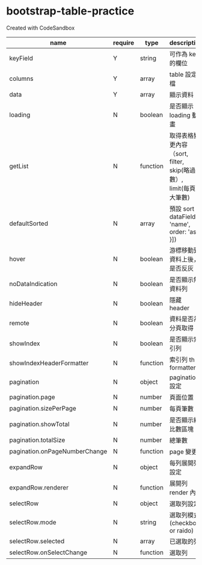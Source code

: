# bootstrap-table-practice
Created with CodeSandbox

| name | require | type  | description |
|  ----  | ----  | ----  | ----  |
| keyField | Y | string | 可作為 key 的欄位 |
| columns | Y | array | table 設定檔 |
| data | Y | array | 顯示資料 |
| loading | N | boolean | 是否顯示 loading 動畫 |
| getList  | N | function | 取得表格變更內容（sort, filter, skip(略過筆數）, limit(每頁最大筆數) |
| defaultSorted  | N | array | 預設 sort ([{ dataField: 'name', order: 'asc' }]) |
| hover | N | boolean | 游標移動到資料上後，是否反灰 |
| noDataIndication | N | boolean | 是否顯示無資料列 | 
| hideHeader | N | boolean | 隱藏 header | 
| remote | N | boolean | 資料是否為分頁取得 |
| showIndex | N | boolean | 是否顯示索引列 |
| showIndexHeaderFormatter | N | function | 索引列 th formatter | 
| pagination | N | object | pagination 設定 |
| pagination.page | N | number | 頁面位置 |
| pagination.sizePerPage | N | number | 每頁筆數 | 
| pagination.showTotal | N | number | 是否顯示總比數區塊 |
| pagination.totalSize | N | number | 總筆數 |
| pagination.onPageNumberChange | N | function | page 變更 | 
| expandRow | N | object | 每列展開列設定 |
| expandRow.renderer | N | function | 展開列 render 內容 | selectRow
| selectRow | N | object | 選取列設定 | 
| selectRow.mode | N | string | 選取列模式 (checkbox or raido) | 
| selectRow.selected | N | array | 已選取的列 | 
| selectRow.onSelectChange | N | function | 選取列  | 

